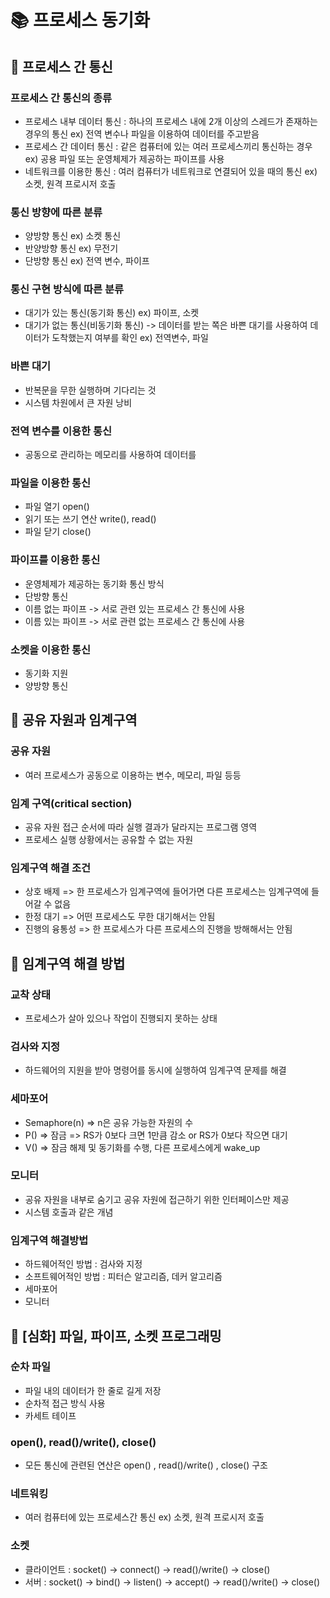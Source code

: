 
# 📚 프로세스 동기화

## 📌 프로세스 간 통신

### 프로세스 간 통신의 종류

- 프로세스 내부 데이터 통신 : 하나의 프로세스 내에 2개 이상의 스레드가 존재하는 경우의 통신 ex)  전역 변수나 파일을 이용하여 데이터를 주고받음
- 프로세스 간 데이터 통신 : 같은 컴퓨터에 있는 여러 프로세스끼리 통신하는 경우 ex) 공용 파일 또는 운영체제가 제공하는 파이프를 사용
- 네트워크를 이용한 통신 : 여러 컴퓨터가 네트워크로 연결되어 있을 때의 통신 ex) 소켓, 원격 프로시저 호출

### 통신 방향에 따른 분류

- 양방향 통신   ex) 소켓 통신
- 반양방향 통신 ex) 무전기
- 단방향 통신   ex) 전역 변수, 파이프

### 통신 구현 방식에 따른 분류

- 대기가 있는 통신(동기화 통신) ex) 파이프, 소켓
- 대기가 없는 통신(비동기화 통신) -> 데이터를 받는 쪽은 바쁜 대기를 사용하여 데이터가 도착했는지 여부를 확인 ex) 전역변수, 파일

### 바쁜 대기

- 반복문을 무한 실행하며 기다리는 것
- 시스템 차원에서 큰 자원 낭비

### 전역 변수를 이용한 통신

- 공동으로 관리하는 메모리를 사용하여 데이터를 

### 파일을 이용한 통신

- 파일 열기 open()
- 읽기 또는 쓰기 연산 write(), read()
- 파일 닫기 close()

### 파이프를 이용한 통신

- 운영체제가 제공하는 동기화 통신 방식
- 단방향 통신
- 이름 없는 파이프 -> 서로 관련 있는 프로세스 간 통신에 사용
- 이름 있는 파이프 -> 서로 관련 없는 프로세스 간 통신에 사용

### 소켓을 이용한 통신

- 동기화 지원
- 양방향 통신

## 📌 공유 자원과 임계구역

### 공유 자원

- 여러 프로세스가 공동으로 이용하는 변수, 메모리, 파일 등등

### 임계 구역(critical section)

- 공유 자원 접근 순서에 따라 실행 결과가 달라지는 프로그램 영역
- 프로세스 실행 상황에서는 공유할 수 없는 자원

### 임계구역 해결 조건

- 상호 배제 => 한 프로세스가 임계구역에 들어가면 다른 프로세스는 임계구역에 들어갈 수 없음
- 한정 대기 => 어떤 프로세스도 무한 대기해서는 안됨
- 진행의 융통성 => 한 프로세스가 다른 프로세스의 진행을 방해해서는 안됨

## 📌 임계구역 해결 방법

### 교착 상태

- 프로세스가 살아 있으나 작업이 진행되지 못하는 상태

### 검사와 지정

- 하드웨어의 지원을 받아 명령어를 동시에 실행하여 임계구역 문제를 해결

### 세마포어

- Semaphore(n) => n은 공유 가능한 자원의 수
- P() => 잠금 => RS가 0보다 크면 1만큼 감소 or RS가 0보다 작으면 대기
- V() => 잠금 해제 및 동기화를 수행, 다른 프로세스에게 wake_up

### 모니터

- 공유 자원을 내부로 숨기고 공유 자원에 접근하기 위한 인터페이스만 제공
- 시스템 호출과 같은 개념

### 임계구역 해결방법

- 하드웨어적인 방법 : 검사와 지정
- 소프트웨어적인 방법 : 피터슨 알고리즘, 데커 알고리즘
- 세마포어
- 모니터

## 📌 [심화] 파일, 파이프, 소켓 프로그래밍

### 순차 파일

- 파일 내의 데이터가 한 줄로 길게 저장
- 순차적 접근 방식 사용
- 카세트 테이프

### open(), read()/write(), close()

- 모든 통신에 관련된 연산은 open() , read()/write() , close() 구조

### 네트워킹

- 여러 컴퓨터에 있는 프로세스간 통신 ex) 소켓, 원격 프로시저 호출

### 소켓 

- 클라이언트 : socket() ->                       connect() -> read()/write() -> close()
- 서버       : socket() -> bind() -> listen() ->  accept() -> read()/write() -> close()

